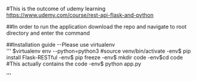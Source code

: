 #This is the outcome of udemy learning https://www.udemy.com/course/rest-api-flask-and-python

##In order to run the application download the repo and navigate to root directory and enter the command


##Installation guide --Please use virtualenv  
'''
$virtualenv env --python=python3
#source venv/bin/activate
-env$ pip install Flask-RESTful
-env$ pip freeze
-env$ mkdir code
-env$cd code #This actually contains the code
-env$ python app.py

'''